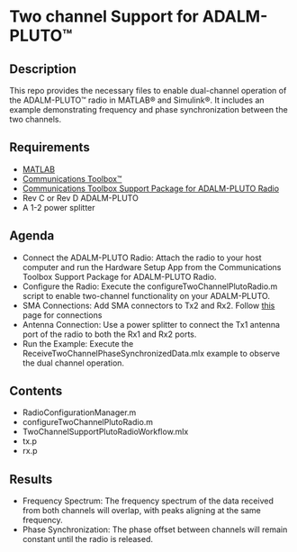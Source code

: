 # Two channel Support for ADALM-PLUTO™
## Description
This repo provides the necessary files to enable dual-channel operation of the ADALM-PLUTO™ radio in MATLAB® and Simulink®. It includes an example demonstrating frequency and phase synchronization between the two channels.

## Requirements
- [MATLAB](https://www.mathworks.com/products/matlab.html)
- [Communications Toolbox™](https://www.mathworks.com/products/communications.html)
- [Communications Toolbox Support Package for ADALM-PLUTO Radio ](https://www.mathworks.com/hardware-support/adalm-pluto-radio.html)
- Rev C or Rev D ADALM-PLUTO
- A 1-2 power splitter

## Agenda
- Connect the ADALM-PLUTO Radio: Attach the radio to your host computer and run the Hardware Setup App from the Communications Toolbox Support Package for ADALM-PLUTO Radio.
- Configure the Radio: Execute the configureTwoChannelPlutoRadio.m script to enable two-channel functionality on your ADALM-PLUTO.
- SMA Connections: Add SMA connectors to Tx2 and Rx2. Follow [this](https://wiki.analog.com/university/tools/pluto/hacking/hardware#removing_the_case) page for connections 
- Antenna Connection: Use a power splitter to connect the Tx1 antenna port of the radio to both the Rx1 and Rx2 ports.
- Run the Example: Execute the ReceiveTwoChannelPhaseSynchronizedData.mlx example to observe the dual channel operation.

## Contents
- RadioConfigurationManager.m
- configureTwoChannelPlutoRadio.m
- TwoChannelSupportPlutoRadioWorkflow.mlx
- tx.p
- rx.p

## Results
- Frequency Spectrum: The frequency spectrum of the data received from both channels will overlap, with peaks aligning at the same frequency.
- Phase Synchronization: The phase offset between channels will remain constant until the radio is released.

